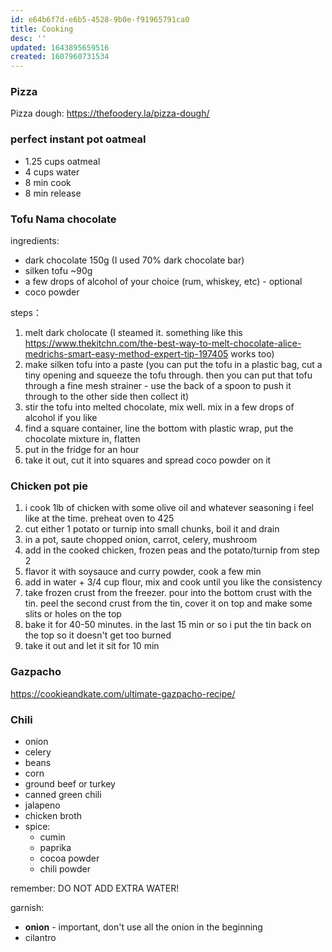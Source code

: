 ```yaml
---
id: e64b6f7d-e6b5-4528-9b0e-f91965791ca0
title: Cooking
desc: ''
updated: 1643895659516
created: 1607960731534
---
```


### Pizza

Pizza dough: https://thefoodery.la/pizza-dough/

### perfect instant pot oatmeal
- 1.25 cups oatmeal
- 4 cups water 
- 8 min cook 
- 8 min release


### Tofu Nama chocolate 

ingredients:
- dark chocolate 150g (I used 70% dark chocolate bar) 
- silken tofu ~90g 
- a few drops of alcohol of your choice (rum, whiskey, etc) - optional
- coco powder 

steps：
1. melt dark cholocate (I steamed it. something like this https://www.thekitchn.com/the-best-way-to-melt-chocolate-alice-medrichs-smart-easy-method-expert-tip-197405 works too)
2. make silken tofu into a paste (you can put the tofu in a plastic bag, cut a tiny opening and squeeze the tofu through. then you can put that tofu through a fine mesh strainer - use the back of a spoon to push it through to the other side then collect it)
3. stir the tofu into melted chocolate, mix well. mix in a few drops of alcohol if you like 
4. find a square container, line the bottom with plastic wrap, put the chocolate mixture in, flatten
5. put in the fridge for an hour
6. take it out, cut it into squares and spread coco powder on it

### Chicken pot pie

1. i cook 1lb of chicken with some olive oil and whatever seasoning i feel like at the time. preheat oven to 425  
2. cut either 1 potato or turnip into small chunks, boil it and drain
3. in a pot, saute chopped onion, carrot, celery, mushroom 
4. add in the cooked chicken, frozen peas and the potato/turnip from step 2 
5. flavor it with soysauce and curry powder, cook a few min 
6. add in water + 3/4 cup flour, mix and cook until you like the consistency 
7. take frozen crust from the freezer. pour into the bottom crust with the tin. peel the second crust from the tin, cover it on top and make some slits or holes on the top 
8. bake it for 40-50 minutes. in the last 15 min or so i put the tin back on the top so it doesn't get too burned 
9. take it out and let it sit for 10 min

### Gazpacho

https://cookieandkate.com/ultimate-gazpacho-recipe/

### Chili 

- onion
- celery
- beans
- corn 
- ground beef or turkey
- canned green chili
- jalapeno
- chicken broth
- spice: 
  - cumin
  - paprika
  - cocoa powder
  - chili powder

remember: DO NOT ADD EXTRA WATER! 

garnish:
- **onion** - important, don't use all the onion in the beginning 
- cilantro 